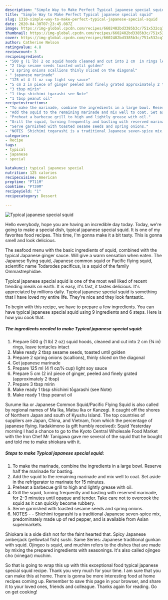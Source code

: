 ```yaml
---
description: "Simple Way to Make Perfect Typical japanese special squid"
title: "Simple Way to Make Perfect Typical japanese special squid"
slug: 1310-simple-way-to-make-perfect-typical-japanese-special-squid
date: 2020-04-30T07:23:45.087Z
image: https://img-global.cpcdn.com/recipes/6602402bd3385b3c/751x532cq70/typical-japanese-special-squid-recipe-main-photo.jpg
thumbnail: https://img-global.cpcdn.com/recipes/6602402bd3385b3c/751x532cq70/typical-japanese-special-squid-recipe-main-photo.jpg
cover: https://img-global.cpcdn.com/recipes/6602402bd3385b3c/751x532cq70/typical-japanese-special-squid-recipe-main-photo.jpg
author: Catherine Nelson
ratingvalue: 4.8
reviewcount: 3
recipeingredient:
- "500 g (1 lb) 2 oz squid hoods cleaned and cut into 2 cm  in rings leave tentacles intact"
- "2 tbsp sesame seeds toasted until golden"
- "2 spring onions scallions thinly sliced on the diagonal"
- " japanese marinade"
- "125 ml 4 fl oz cup light soy sauce"
- "5 cm 2 in piece of ginger peeled and finely grated approximately 2 tbsp"
- "3 tbsp mirin"
- "1 tbsp shichimi tgarashi see Note"
- "1 tbsp peanut oil"
recipeinstructions:
- "To make the marinade, combine the ingredients in a large bowl. Reserve half the marinade for basting."
- "Add the squid to the remaining marinade and mix well to coat. Set aside in the refrigerator to marinate for 15 minutes."
- "Preheat a barbecue grill to high and lightly grease with oil."
- "Grill the squid, turning frequently and basting with reserved marinade, for 2–3 minutes until opaque and tender. Take care not to overcook the squid as it can quickly become rubbery."
- "Serve garnished with toasted sesame seeds and spring onions."
- "NOTES  Shichimi togarashi is a traditional Japanese seven-spice mix, predominately made up of red pepper, and is available from Asian supermarkets."
categories:
- Recipe
tags:
- typical
- japanese
- special

katakunci: typical japanese special 
nutrition: 125 calories
recipecuisine: American
preptime: "PT11M"
cooktime: "PT39M"
recipeyield: "1"
recipecategory: Dessert

---
```



![Typical japanese special squid](https://img-global.cpcdn.com/recipes/6602402bd3385b3c/751x532cq70/typical-japanese-special-squid-recipe-main-photo.jpg)

Hello everybody, hope you are having an incredible day today. Today, we're going to make a special dish, typical japanese special squid. It is one of my favorites food recipes. This time, I'm gonna make it a bit tasty. This is gonna smell and look delicious.

The seafood menu with the basic ingredients of squid, combined with the typical Japanese ginger sauce. Will give a warm sensation when eaten. The Japanese flying squid, Japanese common squid or Pacific flying squid, scientific name Todarodes pacificus, is a squid of the family Ommastrephidae.

Typical japanese special squid is one of the most well liked of recent trending meals on earth. It is easy, it's fast, it tastes delicious. It's appreciated by millions daily. Typical japanese special squid is something that I have loved my entire life. They're nice and they look fantastic.


To begin with this recipe, we have to prepare a few ingredients. You can have typical japanese special squid using 9 ingredients and 6 steps. Here is how you cook that.

<!--inarticleads1-->

##### The ingredients needed to make Typical japanese special squid:

1. Prepare 500 g (1 lb) 2 oz) squid hoods, cleaned and cut into 2 cm (¾ in) rings, leave tentacles intact
1. Make ready 2 tbsp sesame seeds, toasted until golden
1. Prepare 2 spring onions (scallions), thinly sliced on the diagonal
1. Get  japanese marinade
1. Prepare 125 ml (4 fl oz/½ cup) light soy sauce
1. Prepare 5 cm (2 in) piece of ginger, peeled and finely grated (approximately 2 tbsp)
1. Prepare 3 tbsp mirin
1. Make ready 1 tbsp shichimi tōgarashi (see Note)
1. Make ready 1 tbsp peanut oil


Surume Ika or Japanese Common Squid/Pacific Flying Squid is also called by regional names of Ma Ika, Matsu Ika or Kanzegi. It caught off the shores of Northern Japan and south of Kyushu Island. The top countries of suppliers are Japan, China, and Vietnam, from which the percentage of japanese flying. Itadakimono (a gift humbly received): Squid Yesterday morning I had a chance to go to the Kyoto Central Wholesale Food Market with the Iron Chef Mr Tanigawa gave me several of the squid that he bought and told me to make shiokara with it. 

<!--inarticleads2-->

##### Steps to make Typical japanese special squid:

1. To make the marinade, combine the ingredients in a large bowl. Reserve half the marinade for basting.
1. Add the squid to the remaining marinade and mix well to coat. Set aside in the refrigerator to marinate for 15 minutes.
1. Preheat a barbecue grill to high and lightly grease with oil.
1. Grill the squid, turning frequently and basting with reserved marinade, for 2–3 minutes until opaque and tender. Take care not to overcook the squid as it can quickly become rubbery.
1. Serve garnished with toasted sesame seeds and spring onions.
1. NOTES -  - Shichimi togarashi is a traditional Japanese seven-spice mix, predominately made up of red pepper, and is available from Asian supermarkets.


Shiokara is a side dish not for the faint hearted that. Spicy Japanese amberjack (yellowtail fish) sushi. Same Series: Japanese traditional gunkan with squid. Ojingeo is squid, and muchim refers to the dishes that are made by mixing the prepared ingredients with seasonings. It&#39;s also called ojingeo cho (vinegar) muchim. 

So that is going to wrap this up with this exceptional food typical japanese special squid recipe. Thank you very much for your time. I am sure that you can make this at home. There is gonna be more interesting food at home recipes coming up. Remember to save this page in your browser, and share it to your loved ones, friends and colleague. Thanks again for reading. Go on get cooking!
